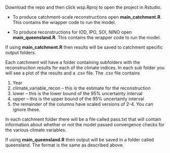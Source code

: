  Download the repo and then click wsp.Rproj to open the project in Rstudio. 

  - To produce catchment-scale reconstructions open __main_catchment.R__. This contains the wrapper code to run the model.

  - To produce reconstructions for IOD, IPO, SOI, NINO open __main_queensland.R__. This contains the wrapper code to run the model.


If using __main_catchment.R__ then results will be saved to catchment specific output folders.

Each catchment will have a folder containing subfolders with the reconstruction results for each of the climate indices. In each sub folder you will see a plot of the results and a .csv file. The .csv file contains
 
1. Year
2. climate_variable_recon – this is the estimate for the reconstruction
3. lower – this is the lower bound of the 95% uncertainty interval
4. upper – this is the upper bound of the 95% uncertainty interval
5. the remainder of the columns have scaled versions of 2-4. You can ignore these.

In each catchment folder there will be a file called pass.txt that will contain information about whether or not the model passed convergence checks for the various climate variables.

If using __main_queensland.R__ then output will be saved in a folder called queensland. The format is the same as described above. 
